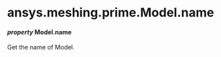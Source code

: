 # ansys.meshing.prime.Model.name



#### *property* Model.name

Get the name of Model.

<!-- !! processed by numpydoc !! -->
